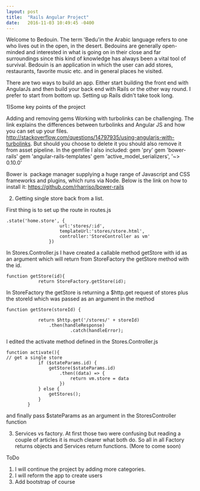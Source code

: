 ```yaml
---
layout: post
title:  "Rails Angular Project"
date:   2016-11-03 10:49:45 -0400
---
```


Welcome to Bedouin.
The term 'Bedu'in the Arabic language refers to one who lives out in the open, in the desert. Bedouins are generally open-minded and interested in what is going on in their close and far surroundings since this kind of knowledge has always been a vital tool of survival. Bedouin is an application in which the user can add stores, restaurants, favorite music etc. and in general places he visited.

There are two ways to build an app. Either start building the front end with AngularJs and then build your back end with Rails or the other way round. I prefer to start from bottom up. Setting up Rails didn't take took long.

1)Some key points of the project

Adding and removing gems
Working with turbolinks can be challenging. The link explains the differences between turbolinks and Angular JS and how you can set up your files.
http://stackoverflow.com/questions/14797935/using-angularjs-with-turbolinks. But should you choose to delete it you should also remove it from asset pipeline.
In the gemfile I also included:
gem 'pry'
gem 'bower-rails'
gem 'angular-rails-templates'
gem 'active_model_serializers', '~> 0.10.0'

Bower is  package manager supplying a huge range of Javascript and CSS frameworks and plugins, which runs via Node. Below is the link on how to install it:
https://github.com/rharriso/bower-rails

2) Getting single store back from a list.

First thing is to set up the route in routes.js
```
.state('home.store', {
                    url:'stores/:id',
                    templateUrl:'stores/store.html',
                    controller:'StoreController as vm'
                })
```

In Stores.Controller.js I have created a callable method getStore with id as an argument which will return from StoreFactory the getStore method with the id.
```
function getStore(id){
			return StoreFactory.getStore(id);
```
In StoreFactory the getStore is returning a $http.get request of stores plus the storeId which was passed as an argument in the method
```
function getStore(storeId) {
	
			return $http.get('/stores/' + storeId)
				.then(handleResponse)
        				.catch(handleError);
```
I edited the activate method defined in the Stores.Controller.js
```
function activate(){
​// get a single store
			if ($stateParams.id) {
				getStore($stateParams.id)
					.then((data) => {
						return vm.store = data
					})
  			} else {
    			getStores();
	  		}
		}
```
and finally pass $stateParams as an argument in the StoresController function

3) Services vs factory.
At first those two were confusing but reading a couple of articles it is much clearer what both do. So all in all Factory returns objects and Services return functions. (More to come soon)

ToDo
1) I will continue the project by adding more categories.
2) I will reform the app to create users
3) Add bootstrap of course
